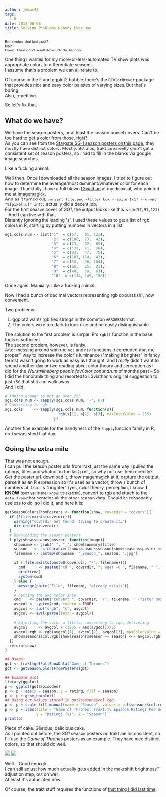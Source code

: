 ```yaml
---
author: jemus42
tags:
  - R
date: 2014-06-06
title: Solving Problems Nobody Ever Has
---
```


<small>Remember that last post?  
No?  
Good. Then don't scroll down. Or do. Idunno.</small> 

One thing I wanted for my more-or-less-automated TV show plots was appropriate colors to differentiate seasons.  
I assume that's a problem we can all relate to.
<!-- more -->

Of course in the R and ggplot2 bubble, there's the `RColorBrewer` package that provides nice and easy color palettes of varying sizes. But that's boring.  
Also, repetitive.  

So let's fix that.

## What do we have?
We have the season posters, or at least the season boxset covers. Can't be too hard to get a color from those, right?  
As you can see from the [Stargate SG-1 season posters on this page](https://trakt.tv/show/stargate-sg1), they mostly have distinct colors. Mostly. But alas, trakt apparently didn't get a consistent set of season posters, so I had to fill in the blanks via google image searches.  

Like a fucking animal.

Well then. Once I downloaded all the season images, I tried to figure out how to determine the average/most dominant/whatever color for each image. Thankfully I have a full blown [L3viathan](https://twitter.com/l3viathan2142) at my disposal, who pointed me at [imagemagick](https://imagemagick.org).  
And as it turned out, `convert file.png -filter box -resize 1x1! -format "%[pixel:u]" info:` actually did a decent job.  
For the first season cover of *SG1*, the output looks like this: `srgb(57,91,121)` – And I can live with that.  
Blatantly ignoring the leading 's', I used these values to get a list of rgb colors in R, starting by putting numbers in vectors in a list:

```r
sg1.cols.num <- list("1"  = c(57,   91, 121),
                     "2"  = c(106,  73,  42),
                     "3"  = c(73,   92,  69),
                     "4"  = c(132,  51,  36),
                     "5"  = c(83,   47,  75),
                     "6"  = c(183, 114,  47),
                     "7"  = c(33,   96, 104),
                     "8"  = c(66,   25,  21),
                     "9"  = c(40,   58,  63),
                     "10"  = c(134, 149, 158))
```

Once again: Manually. Like a fucking animal.

Now I had a bunch of decimal vectors representing rgb colours(ish), how convenient.  

Two problems:  
1. ggplot2 wants rgb hex strings in the common `#RRGGBB`format  
2. The colors were too dark to look nice and be easily distinguishable

The solution to the first problem is simple: R's `rgb()` function in the base tools is sufficient.  
The second problem, however, is funky.  
After messing around with the `hcl` and `hsv` functions, I concluded that the proper™ way to increase the color's luminance ("making it brighter" in fancy terms) wasn't going to work as easy as I thought, and I *really* didn't want to spend another day or two reading about color theory and perception as I did for the *Wurstmineberg people favColor conundrum* of months past – So I did the honorable thing and resorted to L3viathan's original suggestion to just `+50` that shit and walk away.  
And I did.

```r
# Adding enough to not go over 255
sg1.cols.num <- lapply(sg1.cols.num, '+', 67) 
# Converting to rgb
sg1.cols     <- sapply(sg1.cols.num, function(s){
                        rgb(s[1], s[2], s[3], maxColorValue = 255)
                      })
```

Another fine example for the handyness of the `*apply`function family in R, no `for`was shed that day.

## Going the extra mile

That was not enough.  
I can pull the season poster urls from trakt just the same way I pulled the ratings, titles and whatnot in the last post, so why not use them directly?  
Get the poster url, download it, throw imagemagick at it, capture the output, parse it as an R expression so it's used as a vector, throw a bunch of numbers at it so it's "brighter" (yes, color theory, perception, I know, **I KNOW**  <small>don't yell at me I know it's sketchy</small>), convert to rgb and attach to the `data.frame`that contains all the other season data. Should be reasonably useless to do, so I did it, and here it is:  

```r
getSeasonColorsFromPosters <- function(show, coverdir = "covers"){
  if (!file.exists(coverdir)){
    warning("coverdir not found, trying to create it…")
    dir.create(coverdir)
  }
  # Downloading the season posters
  l_ply(show$seasons$poster, function(image){
    showname <- gsub(" ", "_", show$summary$title)
    season   <- as.character(show$seasons$season[show$seasons$poster == image])
    filename <- paste0(showname, "_Season_", season, ".jpg")
    
    if (!file.exists(paste0(coverdir, "/", filename))){
      cmd      <- paste0("cd ", coverdir, "; wget -O ", filename, " ", image)
      print(cmd)
      system(cmd)
    } else {
      message(paste("File", filename, "already exists"))
    }
    # Getting the avg color info
    cmd    <- paste0("convert ", coverdir, "/", filename, " -filter box -resize 1x1! -format '%[pixel:u]' info:")
    avgcol <- system(cmd, intern = TRUE)
    avgcol <- sub("srgb", "c", avgcol)
    avgcol <- eval(parse(text = avgcol))
    
    # Adjusting the color a little, converting to rgb, delivering
    avgcol     <- avgcol + ((255 - max(avgcol))/2)
    avgcol.rgb <- rgb(avgcol[1], avgcol[2], avgcol[3], maxColorValue = 255)
    show$seasons$col.rgb[show$seasons$season == season] <<- avgcol.rgb
  })
  return(show)
}

## Usage: 
got <- trakt$getFullShowData("Game of Thrones")
got <- getSeasonColorsFromPosters(got)

## Example plot
library(ggplot)
p <- ggplot(got$episodes)
p <- p + aes(x = season, y = rating, fill = season)
p <- p + geom_boxplot()
## Using our values stored in got$seasons$col.rgb
p <- p + scale_fill_manual(name = "Season", values = got$seasons$col.rgb)
p <- p + labs(title = "Game of Thrones: Trakt.tv Episode Ratings Per Season",
              y = "Ratings (%)", x = "Season")
print(p)
```

Piece of cake. Glorious, delicious cake.  
As I pointed out before, the *SG1* season posters on trakt are inconsistent, so I'll use the *Game of Thrones* posters as an example. They have nice distinct colors, so that should do well.

![](https://dump.quantenbrot.de/x6CJDvXL2PQ5kQrypbbuHr0.png)
![](https://stuff.wurstmannberg.de/tRakt/GoT_seasons_ratings_boxplots.png)

Well… Good enough.  
I can still adjust how much actually gets added in the makeshift brightness™ adjustion step, but oh well.  
At least it's automated now.  

Of course, the trakt stuff requires the functions of [that thing I did last time](https://github.com/jemus42/tRakt).
